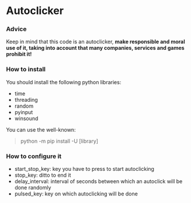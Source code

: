 # Autoclicker 

### Advice
Keep in mind that this code is an autoclicker, **make responsible and moral use of it, taking into account that many companies, services and games prohibit it!**

### How to install
You should install the following python libraries:
- time
- threading
- random
- pyinput
- winsound
  
You can use the well-known:
> python -m pip install -U [library]

### How to configure it
- start_stop_key: key you have to press to start autoclicking
- stop_key: ditto to end it
- delay_interval: interval of seconds between which an autoclick will be done randomly
- pulsed_key: key on which autoclicking will be done

